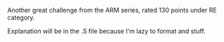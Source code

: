 Another great challenge from the ARM series, rated 130 points under RE category. 

Explanation will be in the .S file because I'm lazy to format and stuff.

